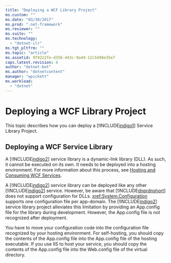 ```yaml
---
title: "Deploying a WCF Library Project"
ms.custom: ""
ms.date: "03/30/2017"
ms.prod: ".net-framework"
ms.reviewer: ""
ms.suite: ""
ms.technology: 
  - "dotnet-clr"
ms.tgt_pltfrm: ""
ms.topic: "article"
ms.assetid: 9f9222fe-d358-443c-9a49-12c5498e35e7
caps.latest.revision: 4
author: "dotnet-bot"
ms.author: "dotnetcontent"
manager: "wpickett"
ms.workload: 
  - "dotnet"
---
```

# Deploying a WCF Library Project
This topic describes how you can deploy a [!INCLUDE[indigo1](../../../includes/indigo1-md.md)] Service Library Project.  
  
## Deploying a WCF Service Library  
 A [!INCLUDE[indigo2](../../../includes/indigo2-md.md)] service library is a dynamic-link library (DLL). As such, it cannot be executed on its own. It needs to be deployed into a hosting environment. For more information about this process, see [Hosting and Consuming WCF Services](http://go.microsoft.com/fwlink/?LinkId=99932).  
  
 A [!INCLUDE[indigo2](../../../includes/indigo2-md.md)] service library can be deployed like any other [!INCLUDE[indigo2](../../../includes/indigo2-md.md)] service. However, be aware that [!INCLUDE[dnprdnshort](../../../includes/dnprdnshort-md.md)] does not support configuration for DLLs. <xref:System.Configuration> supports one configuration file per app-domain. The [!INCLUDE[indigo2](../../../includes/indigo2-md.md)] service library project alleviates this limitation by providing an App.config file for the library during development. However, the App.config file is not recognized after deployment.  
  
 You have to move your configuration code into the configuration file recognized by your hosting environment. For self-hosting, you should copy the contents of the App.config file into the App.config file of the hosting executable. If you use IIS to host your service, you should copy the contents of the App.config file into the Web.config file of the virtual directory.
